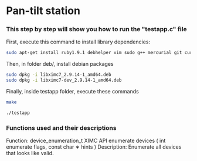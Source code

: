# Pan-tilt station

### This step by step will show you how to run the "testapp.c" file

First, execute this command to install library dependencies:

```sh
sudo apt-get install ruby1.9.1 debhelper vim sudo g++ mercurial git curl make cmake autotools-dev automake autoconf libtool default-jre-headless default-jdk openjdk-6-jdk dpkg-dev lintian texlive texlive-latex extra texlive-lang-cyrillic dh-autoreconf hardening-wrapper bison flex doxygen lsb-release pkg-config
```

Then, in folder deb/, install debian packages

```sh
sudo dpkg -i libximc7_2.9.14-1_amd64.deb
sudo dpkg -i libximc7-dev_2.9.14-1_amd64.deb
```

Finally, inside testapp folder, execute these commands

```sh
make
```

```sh
./testapp
```

### Functions used and their descriptions

Function: device_enumeration_t XIMC API enumerate devices ( int enumerate flags, const char ∗ hints )
Description: Enumerate all devices that looks like valid.

